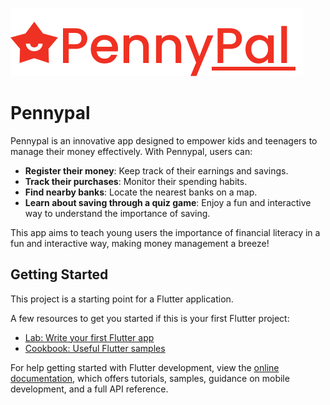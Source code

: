 ![Logo](assets/logo.png)

# Pennypal
Pennypal is an innovative app designed to empower kids and teenagers to manage their money effectively. With Pennypal, users can:

- **Register their money**: Keep track of their earnings and savings.
- **Track their purchases**: Monitor their spending habits.
- **Find nearby banks**: Locate the nearest banks on a map.
- **Learn about saving through a quiz game**: Enjoy a fun and interactive way to understand the importance of saving.

This app aims to teach young users the importance of financial literacy in a fun and interactive way, making money management a breeze!

## Getting Started

This project is a starting point for a Flutter application.

A few resources to get you started if this is your first Flutter project:

- [Lab: Write your first Flutter app](https://docs.flutter.dev/get-started/codelab)
- [Cookbook: Useful Flutter samples](https://docs.flutter.dev/cookbook)

For help getting started with Flutter development, view the
[online documentation](https://docs.flutter.dev/), which offers tutorials,
samples, guidance on mobile development, and a full API reference.
